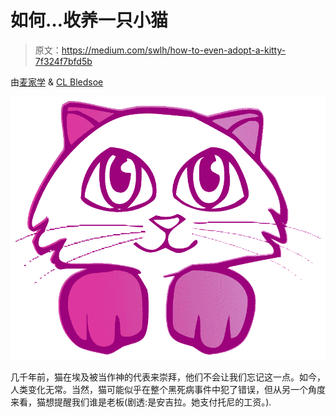 # 如何…收养一只小猫

> 原文：<https://medium.com/swlh/how-to-even-adopt-a-kitty-7f324f7bfd5b>

由[麦家学](https://www.amazon.com/s/ref=nb_sb_noss_2?url=search-alias%3Daps&field-keywords=Michael+Gushue) & [CL Bledsoe](https://www.amazon.com/CL-Bledsoe/e/B00JT19VXS/ref=sr_ntt_srch_lnk_2?qid=1549555892&sr=8-2)

![](img/c0e63e81f9026f1538b37568d66bbdbe.png)

几千年前，猫在埃及被当作神的代表来崇拜，他们不会让我们忘记这一点。如今，人类变化无常。当然，猫可能似乎在整个黑死病事件中犯了错误，但从另一个角度来看，猫想提醒我们谁是老板(剧透:是安吉拉。她支付托尼的工资。).